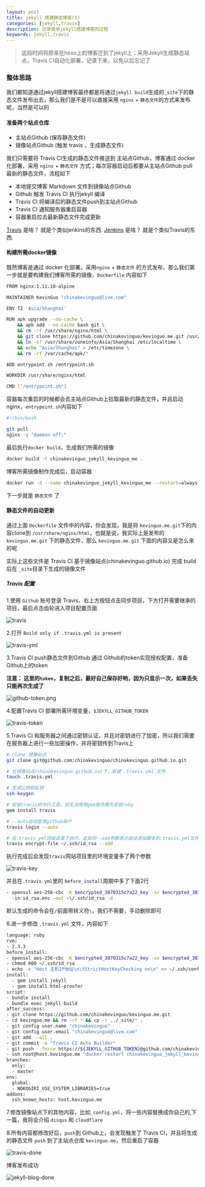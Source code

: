 ```yaml
---
layout: post
title: jekyll 搭建静态博客(1)
categories: [jekyll,travis]
description: 记录使用jekyll搭建博客的过程
keywords: jekyll,travis
---
```


> 这段时间将原来在hexo上的博客迁到了jekyll上；采用Jekyll生成静态站点，Travis CI自动化部署，记录下来，以免以后忘记了

<!--more-->

### 整体思路

我们都知道通过jekyll搭建博客最终都是将通过`jekyll build`生成的`_site`下的静态文件发布出去，那么我们是不是可以直接采用 `nginx` + `静态文件`的方式来发布呢，当然是可以的

#### 准备两个站点仓库

- 主站点Github (保存静态文件)
- 镜像站点Github (触发 travis ，生成静态文件)

我们只需要将 Travis CI生成的静态文件推送到 主站点Github，博客通过 docker 化部署，采用 `nginx` + `静态文件` 方式；每次容器启动后都要从主站点Github pull 最新的静态文件，流程如下

- 本地提交博客 Markdown 文件到镜像站点Github
- Github 触发 Travis CI 执行jekyll 编译
- Travis CI 将编译后的静态文件push到主站点Github
- Travis CI 通知服务器重启容器
- 容器重启拉去最新静态文件完成更新


[Travis](https://travis-ci.org/) 是啥？ 就是个类似jenkins的东西. [Jenkins](https://jenkins.io/) 是啥？ 就是个类似Travis的东西.

#### 构建所需docker镜像

既然博客是通过 docker 化部署，采用`nginx` + `静态文件` 的方式发布，那么我们第一步就是要构建我们博客所需的镜像，`Dockerfile` 内容如下

```bash
FROM nginx:1.11.10-alpine

MAINTAINER KevinGuo "chinakevinguo@live.com"

ENV TZ 'Asia/Shanghai'

RUN apk upgrade --no-cache \
    && apk add --no-cache bash git \
    && rm -rf /usr/share/nginx/html \
    && git clone https://github.com/chinakevinguo/kevinguo.me.git /usr/share/nginx/html \
    && ln -sf /usr/share/zoneinfo/Asia/Shanghai /etc/localtime \
    && echo "Asia/Shanghai" > /etc/timezone \
    && rm -rf /var/cache/apk/*

ADD entrypoint.sh /entrypoint.sh

WORKDIR /usr/share/nginx/html

CMD ["/entrypoint.sh"]
```

容器每次重启的时候都会去主站点Github上拉取最新的静态文件，并且启动 nginx，`entrypoint.sh`内容如下

```bash
#!/bin/bash

git pull
nginx -g "daemon off;"
```

最后执行`docker build`，生成我们所需的镜像

```bash
docker build -t chinakevinguo_jekyll_kevinguo_me .
```

博客所需镜像制作完成后，启动容器

```bash
docker run -d --name chinakevinguo_jekyll_kevinguo_me --restart=always -p 80:80 -p 443:443 chinakevinguo_jekyll_kevinguo_me
```
下一步就是 `静态文件` 了

#### 静态文件的自动更新

通过上面 `Dockerfile` 文件中的内容，你会发现，我是将 `kevinguo.me.git`下的内容clone到 `/usr/share/nginx/html`，也就是说，我实际上是发布的 `kevinguo.me.git` 下的静态文件，那么 `kevinguo.me.git` 下面的内容又是怎么来的呢

实际上这些文件是 Travis CI 基于镜像站点(chinakevinguo.github.io) 完成 build 后在 `_site`目录下生成的镜像文件

##### Travis 配置

1.使用 `Github` 账号登录 Travis，右上方按钮点击同步项目，下方打开需要继承的项目，最后点击齿轮进入项目配置页面

![travis](/images/posts/travis.png)

2.打开 `Build only if .travis.yml is present`

![travis-yml](/images/posts/travis-yml.png)

3.Travis CI push静态文件到Github 通过 Github的token实现授权配置，准备 Github上的token

**注意： 这里的`token`，复制之后，最好自己保存好哟，因为只显示一次，如果丢失只能再次生成了**

![github-token.png](/images/posts/github-token.png)

4.配置Travis CI 部署所需环境变量，`$JEKYLL_GITHUB_TOKEN`

![travis-token](/images/posts/travis-token.png)

5.Travis CI 和服务器之间通过密钥认证，并且对密钥进行了加密，所以我们需要在服务器上进行一些加密操作，并将密钥传到Travis上

```bash
# clone 镜像站点
git clone git@github.com:chinakevinguo/chinakevinguo.github.io.git

# 在镜像站点(chinakevinguo.github.io)下，新建`.travis.yml`文件
touch .travis.yml

# 生成公钥和私钥
ssh-keygen

# 安装travis命令行工具，如无法使用gem指令需先安装ruby
gem install travis

# --auto自动登录github账户
travis login --auto

# 在.travis.yml同级目录下执行，此处的--add参数表示自动添加脚本到.travis.yml文件中
travis encrypt-file ~/.ssh/id_rsa --add
```

执行完成后会发现`travis`网站项目里的环境变量多了两个参数

![travis-key](/images/posts/travis-key.png)

并且在`.travis.yml`里的 `before_install`周期中多了下面2行

```bash
- openssl aes-256-cbc -K $encrypted_3870315c7a22_key -iv $encrypted_3870315c7a22_iv
  -in id_rsa.enc -out ~\/.ssh/id_rsa -d
```

默认生成的命令会在`/`前面带转义符`\`，我们不需要，手动删除即可

6.进一步修改 `.travis.yml` 文件，内容如下

```bash
language: ruby
rvm:
- 2.3.3
before_install:
- openssl aes-256-cbc -K $encrypted_3870315c7a22_key -iv $encrypted_3870315c7a22_iv -in id_rsa.enc -out ~/.ssh/id_rsa -d
- chmod 600 ~/.ssh/id_rsa
- echo -e "Host 主机IP地址\n\tStrictHostKeyChecking no\n" >> ~/.ssh/config
install:
  - gem install jekyll
  - gem install html-proofer
script:
- bundle install
- bundle exec jekyll build
after_success:
- git clone https://github.com/chinakevinguo/kevinguo.me.git
- cd kevinguo.me && rm -rf * && cp -r ../_site/* .
- git config user.name "chinakevinguo"
- git config user.email "chinakevinguo@live.com"
- git add --all .
- git commit -m "Travis CI Auto Builder"
- git push --force https://${JEKYLL_GITHUB_TOKEN}@github.com/chinakevinguo/kevinguo.me.git master
- ssh root@host.kevinguo.me "docker restart chinakevinguo_jekyll_kevinguo_me"
branches:
  only:
  - master
env:
  global:
  - NOKOGIRI_USE_SYSTEM_LIBRARIES=true
addons:
  ssh_known_hosts: host.kevinguo.me
```

7.修改镜像站点下的其他内容，比如`_config.yml`，将一些内容替换成你自己的,下一篇，我将会介绍 `disqus` 和 `cloudflare`

8.所有内容都修改好后，`push`到 Github上，会发现触发了 Travis CI，并且将生成的静态文件 `push` 到了主站点仓库 `kevinguo.me`，然后重启了容器

![travis-done](/images/posts/travis-done.png)

博客发布成功

![jekyll-blog-done](/images/posts/jekyll-blog-done.png)
